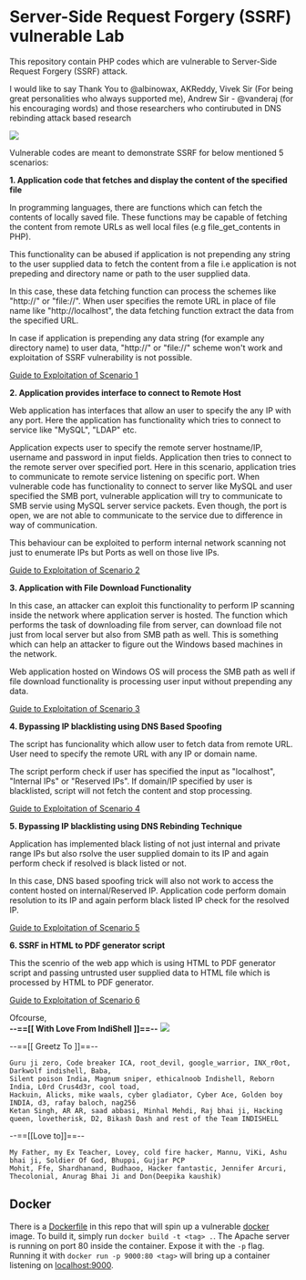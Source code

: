 # Server-Side Request Forgery (SSRF) vulnerable Lab
This repository contain PHP codes which are vulnerable to Server-Side Request Forgery (SSRF) attack.

I would like to say Thank You to @albinowax, AKReddy, Vivek Sir (For being great personalities who always supported me), Andrew Sir - @vanderaj (for his encouraging words) and those researchers who contirubuted in DNS rebinding attack based research 

![](https://raw.githubusercontent.com/incredibleindishell/SSRF_Vulnerable_Lab/master/www/images/SSRF_Vulnerable_Lab.png)

Vulnerable codes are meant to demonstrate SSRF for below mentioned 5 scenarios:

<b> 1. Application code that fetches and display the content of the specified file</b>

In programming languages, there are functions which can fetch the contents of locally saved file. These functions may be capable of fetching the content from remote URLs as well local files (e.g file_get_contents in PHP).

This functionality can be abused if application is not prepending any string to the user supplied data to fetch the content from a file i.e application is not prepeding and directory name or path to the user supplied data. 

In this case, these data fetching function can process the schemes like "http://" or "file://". When user specifies the remote URL in place of file name like "http://localhost", the data fetching function extract the data from the specified URL.

In case if application is prepending any data string (for example any directory name) to user data, "http://" or "file://" scheme won't work and exploitation of SSRF vulnerability is not possible.

<a href="https://github.com/incredibleindishell/SSRF_Vulnerable_lab/tree/master/file_content_fetch">Guide to Exploitation of Scenario 1</a>

<b> 2. Application provides interface to connect to Remote Host</b>

Web application has interfaces that allow an user to specify the any IP with any port. Here the application has functionality which tries to connect to service like "MySQL", "LDAP" etc.

Application expects user to specify the remote server hostname/IP, username and password in input fields. Application then tries to connect to the remote server over specified port. Here in this scenario, application tries to communicate to remote service listening on specific port. When vulnerable code has functionality to connect to server like MySQL and user specified the SMB port, vulnerable application will try to communicate to SMB servie using MySQL server service packets. Even though, the port is open, we are not able to communicate to the service due to difference in way of communication.

This behaviour can be exploited to perform internal network scanning not just to enumerate IPs but Ports as well on those live IPs.

<a href="https://github.com/incredibleindishell/SSRF_Vulnerable_lab/tree/master/Remote_host_connect_interface">Guide to Exploitation of Scenario 2</a>

<b> 3. Application with File Download Functionality</b>

In this case, an attacker can exploit this functionality to perform IP scanning inside the network where application server is hosted.
The function which performs the task of downloading file from server, can download file not just from local server but also from SMB path as well. This is something which can help an attacker to figure out the Windows based machines in the network.

Web application hosted on Windows OS will process the SMB path as well if file download functionality is processing user input without prepending any data.

<a href="https://github.com/incredibleindishell/SSRF_Vulnerable_lab/tree/master/File_Download">Guide to Exploitation of Scenario 3</a>

<b> 4. Bypassing IP blacklisting using DNS Based Spoofing</b>

The script has funcionality which allow user to fetch data from remote URL. User need to specify the remote URL with any IP or domain name.

The script perform check if user has specified the input as "localhost", "Internal IPs" or "Reserved IPs". If domain/IP specified by user is blacklisted, script will not fetch the content and stop processing. 

<a href="https://github.com/incredibleindishell/SSRF_Vulnerable_lab/tree/master/DNS-Spoofing-based-Bypass">Guide to Exploitation of Scenario 4</a>

<b> 5. Bypassing IP blacklisting using DNS Rebinding Technique</b>

Application has implemented black listing of not just internal and private range IPs but also rsolve the user supplied domain to its IP and again perform check if resolved is black listed or not.

In this case, DNS based spoofing trick will also not work to access the content hosted on internal/Reserved IP. Application code perform domain resolution to its IP and again perform black listed IP check for the resolved IP. 

<a href="https://github.com/incredibleindishell/SSRF_Vulnerable_lab/tree/master/DNS%20Rebinding%20based%20Bypass">Guide to Exploitation of Scenario 5</a>

<b> 6. SSRF in HTML to PDF generator script</b>

This the scenrio of the web app which is using HTML to PDF generator script and passing untrusted user supplied data to HTML file which is processed by HTML to PDF generator.

<a href="https://github.com/incredibleindishell/SSRF_Vulnerable_Lab/blob/master/pdf_generator/">Guide to Exploitation of Scenario 6</a>

Ofcourse,<br><b>--==[[ With Love From IndiShell ]]==--</b> <img src="https://web.archive.org/web/20140704135452/freesmileys.org/smileys/smiley-flag010.gif">



--==[[ Greetz To ]]==--

	Guru ji zero, Code breaker ICA, root_devil, google_warrior, INX_r0ot, Darkwolf indishell, Baba,
	Silent poison India, Magnum sniper, ethicalnoob Indishell, Reborn India, L0rd Crus4d3r, cool toad,
	Hackuin, Alicks, mike waals, cyber gladiator, Cyber Ace, Golden boy INDIA, d3, rafay baloch, nag256
	Ketan Singh, AR AR, saad abbasi, Minhal Mehdi, Raj bhai ji, Hacking queen, lovetherisk, D2, Bikash Dash and rest of the Team INDISHELL

--==[[Love to]]==--

	My Father, my Ex Teacher, Lovey, cold fire hacker, Mannu, ViKi, Ashu bhai ji, Soldier Of God, Bhuppi, Gujjar PCP
	Mohit, Ffe, Shardhanand, Budhaoo, Hacker fantastic, Jennifer Arcuri, Thecolonial, Anurag Bhai Ji and Don(Deepika kaushik)


## Docker
There is a [Dockerfile](./Dockerfile) in this repo that will spin up a vulnerable [docker](https://docker.com) image.
To build it, simply run `docker build -t <tag> .`.
The Apache server is running on port 80 inside the container.
Expose it with the `-p` flag.
Running it with `docker run -p 9000:80 <tag>` will bring up a container listening on [localhost:9000](http://localhost:9000).
